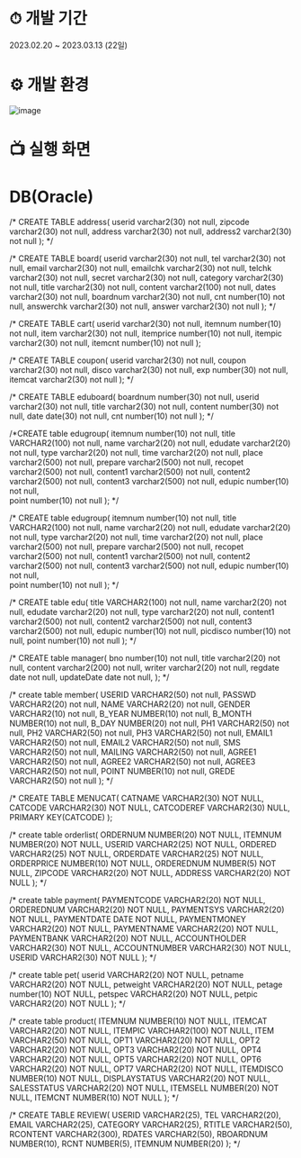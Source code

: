 # ⏱ 개발 기간
2023.02.20 ~ 2023.03.13 (22일)

# ⚙ 개발 환경 
![image](https://github.com/helmijin/DodamDodam/assets/113495471/fa5dad71-a37b-4a21-9a5a-7e47c504f253)


# 📺 실행 화면


# DB(Oracle)
/*
CREATE TABLE address(
userid varchar2(30) not null,
zipcode varchar2(30) not null,
address varchar2(30) not null,
address2 varchar2(30) not null
);
 */
 
 /*
CREATE TABLE board(
userid varchar2(30) not null,
tel varchar2(30) not null,
email varchar2(30) not null,
emailchk varchar2(30) not null,
telchk varchar2(30) not null,
secret varchar2(30) not null,
category varchar2(30) not null,
title varchar2(30) not null,
content varchar2(100) not null,
dates varchar2(30) not null,
boardnum varchar2(30) not null,
cnt number(10) not null,
answerchk varchar2(30) not null,
answer varchar2(30) not null
);
 */
 
  /*
CREATE TABLE cart(
userid varchar2(30) not null,
itemnum number(10) not null,
item varchar2(30) not null,
itemprice number(10) not null,
itempic varchar2(30) not null,
itemcnt number(10) not null
);

 /*
CREATE TABLE coupon(
userid varchar2(30) not null,
coupon varchar2(30) not null,
disco varchar2(30) not null,
exp number(30) not null,
itemcat varchar2(30) not null
);
 */
 
  /*
CREATE TABLE eduboard(
boardnum number(30) not null,
userid varchar2(30) not null,
title varchar2(30) not null,
content number(30) not null,
date date(30) not null,
cnt number(10) not null
);
 */
 
 /*CREATE table edugroup(
itemnum number(10) not null,
title VARCHAR2(100) not null,
name varchar2(20) not null,
edudate varchar2(20) not null,
type varchar2(20) not null,
time varchar2(20) not null,
place varchar2(500) not null,
prepare varchar2(500) not null,
recopet varchar2(500) not null,
content1 varchar2(500) not null,
content2 varchar2(500) not null,
content3 varchar2(500) not null,
edupic number(10) not null,	    
point number(10) not null
);
*/

/*
CREATE table edugroup(
itemnum number(10) not null,
title VARCHAR2(100) not null,
name varchar2(20) not null,
edudate varchar2(20) not null,
type varchar2(20) not null,
time varchar2(20) not null,
place varchar2(500) not null,
prepare varchar2(500) not null,
recopet varchar2(500) not null,
content1 varchar2(500) not null,
content2 varchar2(500) not null,
content3 varchar2(500) not null,
edupic number(10) not null,	    
point number(10) not null
);
*/  

/*
CREATE table edu(
title VARCHAR2(100) not null,
name varchar2(20) not null,
edudate varchar2(20) not null,
type varchar2(20) not null,
content1 varchar2(500) not null,
content2 varchar2(500) not null,
content3 varchar2(500) not null,
edupic number(10) not null,
picdisco number(10) not null,
point number(10) not null
);
*/

/*
CREATE table manager(
bno number(10) not null,
title varchar2(20) not null,
content varchar2(200) not null,
writer varchar2(20) not null,
regdate date not null,
updateDate date not null,
);
*/

/*
create table member(
USERID     VARCHAR2(50) not null,
PASSWD     VARCHAR2(20) not null,
NAME       VARCHAR2(20) not null,
GENDER     VARCHAR2(10) not null,
B_YEAR     NUMBER(10)   not null,
B_MONTH    NUMBER(10)   not null,
B_DAY      NUMBER(20)   not null,
PH1        VARCHAR2(50) not null,
PH2        VARCHAR2(50) not null,
PH3        VARCHAR2(50) not null,
EMAIL1     VARCHAR2(50) not null,
EMAIL2     VARCHAR2(50) not null,
SMS        VARCHAR2(50) not null,
MAILING    VARCHAR2(50) not null,
AGREE1     VARCHAR2(50) not null,
AGREE2     VARCHAR2(50) not null,
AGREE3     VARCHAR2(50) not null,
POINT      NUMBER(10)   not null,
GREDE      VARCHAR2(50) not null
);
*/

/*
CREATE TABLE MENUCAT(
CATNAME VARCHAR2(30) NOT NULL,
CATCODE VARCHAR2(30) NOT NULL,
CATCODEREF VARCHAR2(30) NULL,
PRIMARY KEY(CATCODE)
);

/*
create table orderlist(
ORDERNUM      NUMBER(20) NOT NULL,
ITEMNUM       NUMBER(20) NOT NULL,
USERID        VARCHAR2(25) NOT NULL,
ORDERED       VARCHAR2(25) NOT NULL,
ORDERDATE     VARCHAR2(25) NOT NULL,
ORDERPRICE    NUMBER(10)   NOT NULL,
ORDEREDNUM    NUMBER(5)    NOT NULL,
ZIPCODE       VARCHAR2(20) NOT NULL,
ADDRESS       VARCHAR2(20) NOT NULL
);
*/

/*
create table payment(
PAYMENTCODE      VARCHAR2(20) NOT NULL,
ORDEREDNUM       VARCHAR2(20) NOT NULL,
PAYMENTSYS       VARCHAR2(20) NOT NULL,
PAYMENTDATE      DATE         NOT NULL,
PAYMENTMONEY     VARCHAR2(20) NOT NULL,
PAYMENTNAME      VARCHAR2(20) NOT NULL,
PAYMENTBANK      VARCHAR2(20) NOT NULL,
ACCOUNTHOLDER    VARCHAR2(30) NOT NULL,
ACCOUNTNUMBER    VARCHAR2(30) NOT NULL,
USERID           VARCHAR2(30) NOT NULL
);
*/

/*
create table pet(
userid      VARCHAR2(20) NOT NULL,
petname     VARCHAR2(20) NOT NULL,
petweight   VARCHAR2(20) NOT NULL,
petage      number(10)   NOT NULL,
petspec     VARCHAR2(20) NOT NULL,
petpic      VARCHAR2(20) NOT NULL
);
*/

/*
create table product(
ITEMNUM          NUMBER(10)    NOT NULL,
ITEMCAT          VARCHAR2(20)  NOT NULL,
ITEMPIC          VARCHAR2(100) NOT NULL,
ITEM             VARCHAR2(50)  NOT NULL,
OPT1             VARCHAR2(20)  NOT NULL,
OPT2             VARCHAR2(20)  NOT NULL,
OPT3             VARCHAR2(20)  NOT NULL,
OPT4             VARCHAR2(20)  NOT NULL,
OPT5             VARCHAR2(20)  NOT NULL,
OPT6             VARCHAR2(20)  NOT NULL,
OPT7             VARCHAR2(20)  NOT NULL,
ITEMDISCO        NUMBER(10)    NOT NULL,
DISPLAYSTATUS    VARCHAR2(20)  NOT NULL,
SALESSTATUS      VARCHAR2(20)  NOT NULL,
ITEMSELL NUMBER(20) NOT NULL,
ITEMCNT          NUMBER(10) NOT NULL
);
*/

/*
 CREATE TABLE REVIEW(
USERID VARCHAR2(25),
TEL VARCHAR2(20),
EMAIL VARCHAR2(25),
CATEGORY VARCHAR2(25),
RTITLE VARCHAR2(50),
RCONTENT VARCHAR2(300),
RDATES VARCHAR2(50),
RBOARDNUM NUMBER(10),
RCNT NUMBER(5),
ITEMNUM NUMBER(20)
);
 */
